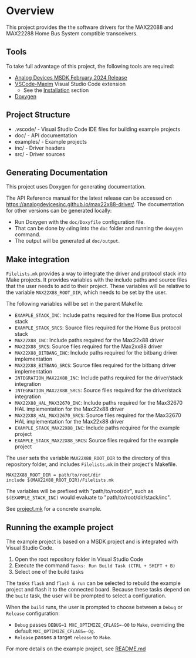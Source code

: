 # Overview

This project provides the the software drivers for the MAX22088 and MAX22288 Home Bus System comptible transceivers.

## Tools

To take full advantage of this project, the following tools are required:

- [Analog Devices MSDK February 2024 Release](https://github.com/analogdevicesinc/msdk/releases/tag/v2024_02)
- [VSCode-Maxim](https://github.com/analogdevicesinc/VSCode-Maxim) Visual Studio Code extension
  - See the [Installation](https://github.com/analogdevicesinc/VSCode-Maxim#installation) section
- [Doxygen](https://www.doxygen.nl/)

## Project Structure

- .vscode/ - Visual Studio Code IDE files for building example projects
- doc/ - API documentation
- examples/ - Example projects
- inc/ - Driver headers
- src/ - Driver sources

## Generating Documentation

This project uses Doxygen for generating documentation.

The API Reference manual for the latest release can be accessed on https://analogdevicesinc.github.io/max22x88-driver/. The documentation for other versions can be generated locally:

- Run Doxygen with the `doc/Doxyfile` configuration file.
- That can be done by `cd`ing into the `doc` folder and running the `doxygen` command.
- The output will be generated at `doc/output`.

## Make integration

`Filelists.mk` provides a way to integrate the driver and protocol stack into Make projects. It provides variables with the include paths and source files that the user needs to add to their project. These variables will be relative to the variable `MAX22X88_ROOT_DIR`, which needs to be set by the user.

The following variables will be set in the parent Makefile:

- `EXAMPLE_STACK_INC`: Include paths required for the Home Bus protocol stack
- `EXAMPLE_STACK_SRCS`: Source files required for the Home Bus protocol stack
- `MAX22X88_INC`: Include paths required for the Max22x88 driver
- `MAX22X88_SRCS`: Source files required for the Max2xx88 driver
- `MAX22X88_BITBANG_INC`: Include paths required for the bitbang driver implementation
- `MAX22X88_BITBANG_SRCS`: Source files required for the bitbang driver implementation
- `INTEGRATION_MAX22X88_INC`: Include paths required for the driver/stack integration
- `INTEGRATION_MAX22X88_SRCS`: Source files required for the driver/stack integration
- `MAX22X88_HAL_MAX32670_INC`: Include paths required for the Max32670 HAL implementation for the Max22x88 driver
- `MAX22X88_HAL_MAX32670_SRCS`: Source files required for the Max32670 HAL implementation for the Max22x88 driver
- `EXAMPLE_STACK_MAX22X88_INC`: Include paths required for the example project
- `EXAMPLE_STACK_MAX22X88_SRCS`: Source files required for the example project

The user sets the variable `MAX22X88_ROOT_DIR` to the directory of this repository folder, and includes `Filelists.mk` in their project's Makefile.

``` make
MAX22X88_ROOT_DIR = path/to/root/dir
include $(MAX22X88_ROOT_DIR)/Filelists.mk
```

The variables will be prefixed with "path/to/root/dir", such as
`$(EXAMPLE_STACK_INC)` would evaluate to "path/to/root/dir/stack/inc".

See [project.mk](examples/two_nodes/project.mk) for a concrete example.

## Running the example project

The example project is based on a MSDK project and is integrated with Visual Studio Code.

1. Open the root repository folder in Visual Studio Code
2. Execute the command `Tasks: Run Build Task (CTRL + SHIFT + B)`
3. Select one of the build tasks

The tasks `flash` and `flash & run` can be selected to rebuild the example project and flash it to the connected board.
Because these tasks depend on the `build` task, the user will be prompted to select a configuration.

When the `build` runs, the user is prompted to choose between a `Debug` or `Release` configuration:

- `Debug` passes `DEBUG=1 MXC_OPTIMIZE_CFLAGS=-O0` to `Make`, overriding the default `MXC_OPTIMIZE_CFLAGS=-Og`.
- `Release` passes a target `release` to `Make`.

For more details on the example project, see [README.md](examples/two_nodes/README.md)
